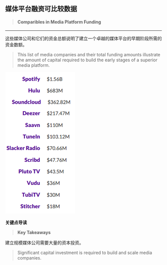 ## 媒体平台融资可比较数据

> #### Comparibles in Media Platform Funding

---

这些媒体公司和它们的资金总额说明了建立一个卓越的媒体平台的早期阶段所需的资金数额。

> This list of media companies and their total funding amounts illustrate the amount of capital required to build the early stages of a superior media platform.

![](/assets/compariables.png)

**关键点导读**

> **Key Takeaways**

建立规模媒体公司需要大量的资本投资。

> Significant capital investment is required to build and scale media companies.



